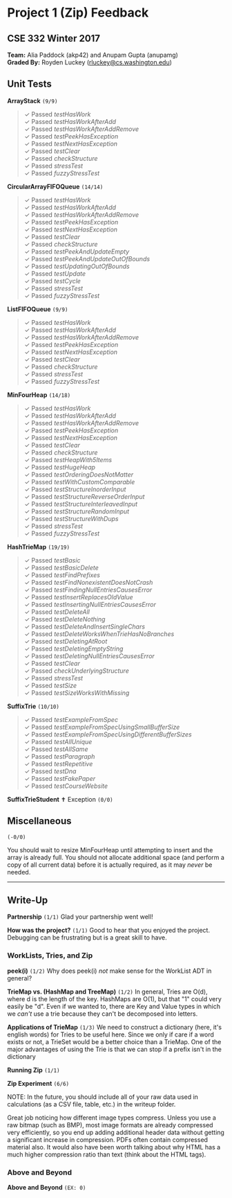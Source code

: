 # Project 1 (Zip) Feedback #
## CSE 332 Winter 2017 ##

**Team:** Alia Paddock (akp42) and Anupam Gupta (anupamg) <br />
**Graded By:** Royden Luckey (rluckey@cs.washington.edu)
<br>

## Unit Tests ##

**ArrayStack**  `(9/9)`
> ✓ Passed *testHasWork* <br>
> ✓ Passed *testHasWorkAfterAdd* <br>
> ✓ Passed *testHasWorkAfterAddRemove* <br>
> ✓ Passed *testPeekHasException* <br>
> ✓ Passed *testNextHasException* <br>
> ✓ Passed *testClear* <br>
> ✓ Passed *checkStructure* <br>
> ✓ Passed *stressTest* <br>
> ✓ Passed *fuzzyStressTest* <br>

**CircularArrayFIFOQueue**  `(14/14)`
> ✓ Passed *testHasWork* <br>
> ✓ Passed *testHasWorkAfterAdd* <br>
> ✓ Passed *testHasWorkAfterAddRemove* <br>
> ✓ Passed *testPeekHasException* <br>
> ✓ Passed *testNextHasException* <br>
> ✓ Passed *testClear* <br>
> ✓ Passed *checkStructure* <br>
> ✓ Passed *testPeekAndUpdateEmpty* <br>
> ✓ Passed *testPeekAndUpdateOutOfBounds* <br>
> ✓ Passed *testUpdatingOutOfBounds* <br>
> ✓ Passed *testUpdate* <br>
> ✓ Passed *testCycle* <br>
> ✓ Passed *stressTest* <br>
> ✓ Passed *fuzzyStressTest* <br>

**ListFIFOQueue**  `(9/9)`
> ✓ Passed *testHasWork* <br>
> ✓ Passed *testHasWorkAfterAdd* <br>
> ✓ Passed *testHasWorkAfterAddRemove* <br>
> ✓ Passed *testPeekHasException* <br>
> ✓ Passed *testNextHasException* <br>
> ✓ Passed *testClear* <br>
> ✓ Passed *checkStructure* <br>
> ✓ Passed *stressTest* <br>
> ✓ Passed *fuzzyStressTest* <br>

**MinFourHeap**  `(14/18)`
> ✓ Passed *testHasWork* <br>
> ✓ Passed *testHasWorkAfterAdd* <br>
> ✓ Passed *testHasWorkAfterAddRemove* <br>
> ✓ Passed *testPeekHasException* <br>
> ✓ Passed *testNextHasException* <br>
> ✓ Passed *testClear* <br>
> ✓ Passed *checkStructure* <br>
> ✓ Passed *testHeapWith5Items* <br>
> ✓ Passed *testHugeHeap* <br>
> ✓ Passed *testOrderingDoesNotMatter* <br>
> ✓ Passed *testWithCustomComparable* <br>
> ✓ Passed *testStructureInorderInput* <br>
> ✓ Passed *testStructureReverseOrderInput* <br>
> ✓ Passed *testStructureInterleavedInput* <br>
> ✓ Passed *testStructureRandomInput* <br>
> ✓ Passed *testStructureWithDups* <br>
> ✓ Passed *stressTest* <br>
> ✓ Passed *fuzzyStressTest* <br>

**HashTrieMap**  `(19/19)`
> ✓ Passed *testBasic* <br>
> ✓ Passed *testBasicDelete* <br>
> ✓ Passed *testFindPrefixes* <br>
> ✓ Passed *testFindNonexistentDoesNotCrash* <br>
> ✓ Passed *testFindingNullEntriesCausesError* <br>
> ✓ Passed *testInsertReplacesOldValue* <br>
> ✓ Passed *testInsertingNullEntriesCausesError* <br>
> ✓ Passed *testDeleteAll* <br>
> ✓ Passed *testDeleteNothing* <br>
> ✓ Passed *testDeleteAndInsertSingleChars* <br>
> ✓ Passed *testDeleteWorksWhenTrieHasNoBranches* <br>
> ✓ Passed *testDeletingAtRoot* <br>
> ✓ Passed *testDeletingEmptyString* <br>
> ✓ Passed *testDeletingNullEntriesCausesError* <br>
> ✓ Passed *testClear* <br>
> ✓ Passed *checkUnderlyingStructure* <br>
> ✓ Passed *stressTest* <br>
> ✓ Passed *testSize* <br>
> ✓ Passed *testSizeWorksWithMissing* <br>

**SuffixTrie**  `(10/10)`
> ✓ Passed *testExampleFromSpec* <br>
> ✓ Passed *testExampleFromSpecUsingSmallBufferSize* <br>
> ✓ Passed *testExampleFromSpecUsingDifferentBufferSizes* <br>
> ✓ Passed *testAllUnique* <br>
> ✓ Passed *testAllSame* <br>
> ✓ Passed *testParagraph* <br>
> ✓ Passed *testRepetitive* <br>
> ✓ Passed *testDna* <br>
> ✓ Passed *testFakePaper* <br>
> ✓ Passed *testCourseWebsite* <br>

**SuffixTrieStudent** ✝ Exception `(0/0)`

## Miscellaneous ##

`(-0/0)`


You should wait to resize MinFourHeap until attempting to insert and the array is already full. You should not allocate additional space (and perform a copy of all current data) before it is actually required, as it may *never* be needed.

--------

## Write-Up ##

**Partnership**
`(1/1)`
Glad your partnership went well!

**How was the project?**
`(1/1)`
Good to hear that you enjoyed the project. Debugging can be frustrating but is a great skill to have.

### WorkLists, Tries, and Zip ###

**peek(i)**
`(1/2)`
Why does peek(i) *not* make sense for the WorkList ADT in general?


**TrieMap vs. (HashMap and TreeMap)**
`(1/2)`
In general, Tries are O(d), where d is the length of the key.  HashMaps are O(1), but that "1" could very easily be "d".
Even if we wanted to, there are Key and Value types in which we *can't* use a trie because they can't be decomposed into letters.

**Applications of TrieMap**
`(1/3)`
We need to construct a dictionary (here, it's english words) for Tries to be useful here.
Since we only if care if a word exists or not, a TrieSet would be a better choice than a TrieMap.
One of the major advantages of using the Trie is that we can stop if a prefix isn't in the dictionary

**Running Zip**
`(1/1)`

**Zip Experiment**
`(6/6)`

NOTE: In the future, you should include all of your raw data used in
calculations (as a CSV file, table, etc.) in the writeup folder.

Great job noticing how different image types compress. Unless you use a raw
bitmap (such as BMP), most image formats are already compressed very
efficiently, so you end up adding additional header data without getting a
significant increase in compression. PDFs often contain compressed material
also.  It would also have been worth talking about why HTML has a much higher
compression ratio than text (think about the HTML tags).

### Above and Beyond ###

**Above and Beyond**
`(EX: 0)`
